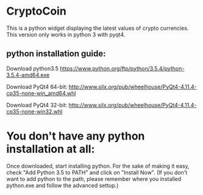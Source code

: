 CryptoCoin
=======

This is a python widget displaying the latest values of crypto currencies.
This version only works in python 3 with pyqt4.

python installation guide:
-------------

  Download python3.5
  https://www.python.org/ftp/python/3.5.4/python-3.5.4-amd64.exe
  
  
  Download PyQt4 64-bit:
  http://www.silx.org/pub/wheelhouse/PyQt4-4.11.4-cp35-none-win_amd64.whl
  
  Download PyQt4 32-bit:
  http://www.silx.org/pub/wheelhouse/PyQt4-4.11.4-cp35-none-win32.whl
  
  # You don't have any python installation at all:
  
  Once downloaded, start installing python. For the sake of making it easy, check "Add Python 3.5 to PATH" 
  and click on "Install Now". (If you don't want to add python to the path, please remember where you installed python.exe and follow the advanced settup.)
  
  
